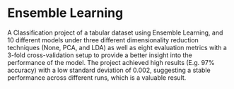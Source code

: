 # Ensemble Learning

A Classification project of a tabular dataset using Ensemble Learning, and 10 different models under three different dimensionality reduction techniques (None, PCA, and LDA) as well as eight evaluation metrics with a 3-fold cross-validation setup to provide a better insight into the performance of the model. The project achieved high results (E.g. 97% accuracy) with a low standard deviation of 0.002, suggesting a stable performance across different runs, which is a valuable result. 
